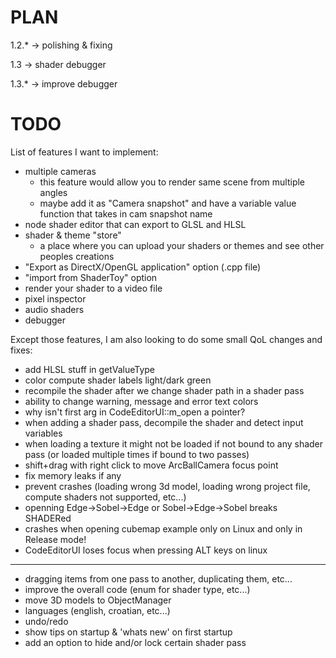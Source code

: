 # PLAN
 1.2.*  -> polishing & fixing

 1.3    -> shader debugger

 1.3.*  -> improve debugger
 
# TODO
List of features I want to implement:
 - multiple cameras
   - this feature would allow you to render same scene from multiple angles
   - maybe add it as "Camera snapshot" and have a variable value function that takes in cam snapshot name
 - node shader editor that can export to GLSL and HLSL
 - shader & theme "store"
   - a place where you can upload your shaders or themes and see other peoples creations
 - "Export as DirectX/OpenGL application" option (.cpp file)
 - "import from ShaderToy" option
 - render your shader to a video file
 - pixel inspector
 - audio shaders
 - debugger

Except those features, I am also looking to do some small QoL changes and fixes:
 - add HLSL stuff in getValueType
 - color compute shader labels light/dark green
 - recompile the shader after we change shader path in a shader pass
 - ability to change warning, message and error text colors
 - why isn't first arg in CodeEditorUI::m_open a pointer?
 - when adding a shader pass, decompile the shader and detect input variables
 - when loading a texture it might not be loaded if not bound to any shader pass (or loaded multiple times if bound to two passes)
 - shift+drag with right click to move ArcBallCamera focus point
 - fix memory leaks if any
 - prevent crashes (loading wrong 3d model, loading wrong project file, compute shaders not supported, etc...)
 - openning Edge->Sobel->Edge or Sobel->Edge->Sobel breaks SHADERed
 - crashes when opening cubemap example only on Linux and only in Release mode!
 - CodeEditorUI loses focus when pressing ALT keys on linux
---
 - dragging items from one pass to another, duplicating them, etc...
 - improve the overall code (enum for shader type, etc...)
 - move 3D models to ObjectManager
 - languages (english, croatian, etc...)
 - undo/redo
 - show tips on startup & 'whats new' on first startup
 - add an option to hide and/or lock certain shader pass
